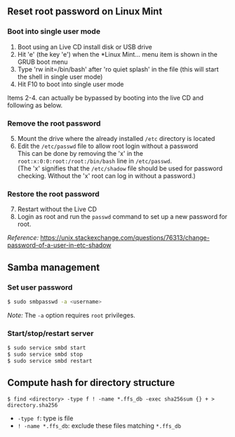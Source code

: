 ## Reset root password on Linux Mint

### Boot into single user mode
   1. Boot using an Live CD install disk or USB drive
   2. Hit 'e' (the key 'e') when the *Linux Mint... menu item is shown in the GRUB boot menu
   3. Type 'rw init=/bin/bash' after 'ro quiet splash' in the file (this will start the shell in single user mode)
   4. Hit F10 to boot into single user mode

Items 2-4. can actually be bypassed by booting into the live CD and following as below.

### Remove the root password
   5. Mount the drive where the already installed `/etc` directory is located
   6. Edit the `/etc/passwd` file to allow root login without a password<br/>This can be done by removing the 'x' in the `root:x:0:0:root:/root:/bin/bash` line in `/etc/passwd`.<br/>(The 'x' signifies that the `/etc/shadow` file should be used for password checking.  Without the 'x' root can log in without a password.)

### Restore the root password
   7. Restart without the Live CD
   8. Login as root and run the `passwd` command to set up a new password for root.

*Reference:* https://unix.stackexchange.com/questions/76313/change-password-of-a-user-in-etc-shadow

## Samba management
### Set user password
```bash
$ sudo smbpasswd -a <username>
```
*Note:* The `-a` option requires `root` privileges.

### Start/stop/restart server
```bash
$ sudo service smbd start
$ sudo service smbd stop
$ sudo service smbd restart
```

## Compute hash for directory structure
```
$ find <directory> -type f ! -name *.ffs_db -exec sha256sum {} + > directory.sha256
```
 * `-type f`: type is file
 * `! -name *.ffs_db`: exclude these files matching `*.ffs_db`
